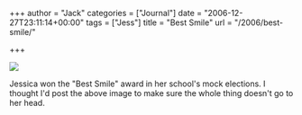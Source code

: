 +++
author = "Jack"
categories = ["Journal"]
date = "2006-12-27T23:11:14+00:00"
tags = ["Jess"]
title = "Best Smile"
url = "/2006/best-smile/"

+++

![][1]

Jessica won the "Best Smile" award in her school's mock elections. I thought I'd post the above image to make sure the whole thing doesn't go to her head.

 [1]: https://jackbaty.com/assets/2006/12/28/jess-smile.jpg